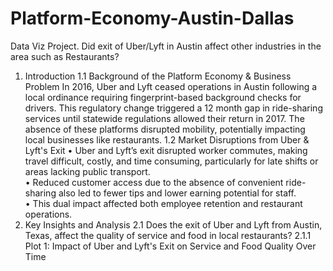 # Platform-Economy-Austin-Dallas
Data Viz Project. Did exit of Uber/Lyft in Austin affect other industries in the area such as Restaurants?

1. Introduction 
1.1 Background of the Platform Economy & Business Problem 
In 2016, Uber and Lyft ceased operations in Austin following a local ordinance requiring 
fingerprint-based background checks for drivers. This regulatory change triggered a 12
month gap in ride-sharing services until statewide regulations allowed their return in 2017. 
The absence of these platforms disrupted mobility, potentially impacting local businesses like 
restaurants. 
1.2 Market Disruptions from Uber & Lyft's Exit 
• Uber and Lyft’s exit disrupted worker commutes, making travel difficult, costly, and time
consuming, particularly for late shifts or areas lacking public transport.  
• Reduced customer access due to the absence of convenient ride-sharing also led to fewer 
tips and lower earning potential for staff.  
• This dual impact affected both employee retention and restaurant operations. 
2. Key Insights and Analysis 
2.1 Does the exit of Uber and Lyft from Austin, Texas, affect the quality of service and 
food in local restaurants? 
2.1.1 Plot 1: Impact of Uber and Lyft's Exit on Service and Food Quality Over Time
